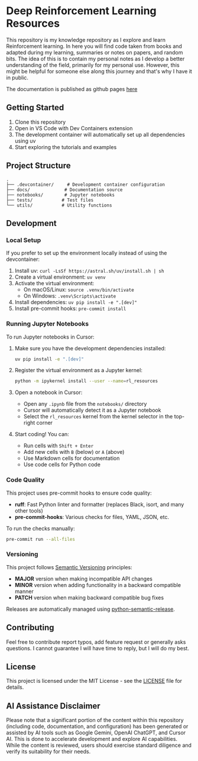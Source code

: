 # Deep Reinforcement Learning Resources

This repository is my knowledge repository as I explore and learn Reinforcement learning.
In here you will find code taken from books and adapted during my learning, summaries or notes on papers, and random bits.
The idea of this is to contain my personal notes as I develop a better understanding of the field, primarily for my personal use.
However, this might be helpful for someone else along this journey and that's why I have it in public.

The documentation is published as github pages [here](https://ghiret.github.io/rl_resources/)
## Getting Started

1. Clone this repository
2. Open in VS Code with Dev Containers extension
3. The development container will automatically set up all dependencies using uv
4. Start exploring the tutorials and examples

## Project Structure

```
.
├── .devcontainer/     # Development container configuration
├── docs/             # Documentation source
├── notebooks/        # Jupyter notebooks
├── tests/           # Test files
└── utils/           # Utility functions
```

## Development

### Local Setup

If you prefer to set up the environment locally instead of using the devcontainer:

1. Install uv: `curl -LsSf https://astral.sh/uv/install.sh | sh`
2. Create a virtual environment: `uv venv`
3. Activate the virtual environment:
   - On macOS/Linux: `source .venv/bin/activate`
   - On Windows: `.venv\Scripts\activate`
4. Install dependencies: `uv pip install -e ".[dev]"`
5. Install pre-commit hooks: `pre-commit install`

### Running Jupyter Notebooks

To run Jupyter notebooks in Cursor:

1. Make sure you have the development dependencies installed:
   ```bash
   uv pip install -e ".[dev]"
   ```

2. Register the virtual environment as a Jupyter kernel:
   ```bash
   python -m ipykernel install --user --name=rl_resources
   ```

3. Open a notebook in Cursor:
   - Open any `.ipynb` file from the `notebooks/` directory
   - Cursor will automatically detect it as a Jupyter notebook
   - Select the `rl_resources` kernel from the kernel selector in the top-right corner

4. Start coding! You can:
   - Run cells with `Shift + Enter`
   - Add new cells with `B` (below) or `A` (above)
   - Use Markdown cells for documentation
   - Use code cells for Python code

### Code Quality

This project uses pre-commit hooks to ensure code quality:

- **ruff**: Fast Python linter and formatter (replaces Black, isort, and many other tools)
- **pre-commit-hooks**: Various checks for files, YAML, JSON, etc.

To run the checks manually:
```bash
pre-commit run --all-files
```

### Versioning

This project follows [Semantic Versioning](https://semver.org/) principles:

- **MAJOR** version when making incompatible API changes
- **MINOR** version when adding functionality in a backward compatible manner
- **PATCH** version when making backward compatible bug fixes

Releases are automatically managed using [python-semantic-release](https://python-semantic-release.readthedocs.io/).

## Contributing

Feel free to contribute report typos, add feature request or generally asks questions.
I cannot guarantee I will have time to reply, but I will do my best.

## License

This project is licensed under the MIT License - see the [LICENSE](LICENSE) file for details.

## AI Assistance Disclaimer

Please note that a significant portion of the content within this repository (including code, documentation, and configuration) has been generated or assisted by AI tools such as Google Gemini, OpenAI ChatGPT, and Cursor AI. This is done to accelerate development and explore AI capabilities. While the content is reviewed, users should exercise standard diligence and verify its suitability for their needs.
